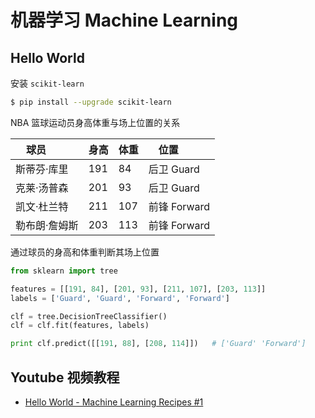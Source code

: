 # 机器学习 Machine Learning

## Hello World

安装 `scikit-learn`
```bash
$ pip install --upgrade scikit-learn
```

NBA 篮球运动员身高体重与场上位置的关系

| 球员         | 身高 | 体重 | 位置         |
|-------------|-----|------|-------------|
| 斯蒂芬·库里   | 191 |  84  | 后卫 Guard   |
| 克莱·汤普森   | 201 |  93  | 后卫 Guard   |
| 凯文·杜兰特   | 211 | 107  | 前锋 Forward |
| 勒布朗·詹姆斯 | 203 | 113  | 前锋 Forward |

通过球员的身高和体重判断其场上位置

```python
from sklearn import tree

features = [[191, 84], [201, 93], [211, 107], [203, 113]]
labels = ['Guard', 'Guard', 'Forward', 'Forward']

clf = tree.DecisionTreeClassifier()
clf = clf.fit(features, labels)

print clf.predict([[191, 88], [208, 114]])   # ['Guard' 'Forward']
```

## Youtube 视频教程
* [Hello World - Machine Learning Recipes #1](https://www.youtube.com/watch?v=cKxRvEZd3Mw&t=312s)
